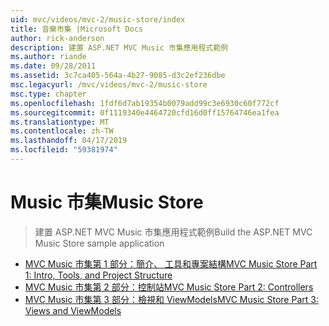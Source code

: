 ```yaml
---
uid: mvc/videos/mvc-2/music-store/index
title: 音樂市集 |Microsoft Docs
author: rick-anderson
description: 建置 ASP.NET MVC Music 市集應用程式範例
ms.author: riande
ms.date: 09/28/2011
ms.assetid: 3c7ca405-564a-4b27-9085-d3c2ef236dbe
msc.legacyurl: /mvc/videos/mvc-2/music-store
msc.type: chapter
ms.openlocfilehash: 1fdf6d7ab19354b0079add99c3e6930c60f772cf
ms.sourcegitcommit: 0f1119340e4464720cfd16d0ff15764746ea1fea
ms.translationtype: MT
ms.contentlocale: zh-TW
ms.lasthandoff: 04/17/2019
ms.locfileid: "59381974"
---
```

# <a name="music-store"></a><span data-ttu-id="fb314-103">Music 市集</span><span class="sxs-lookup"><span data-stu-id="fb314-103">Music Store</span></span>

> <span data-ttu-id="fb314-104">建置 ASP.NET MVC Music 市集應用程式範例</span><span class="sxs-lookup"><span data-stu-id="fb314-104">Build the ASP.NET MVC Music Store sample application</span></span>


- [<span data-ttu-id="fb314-105">MVC Music 市集第 1 部分：簡介、 工具和專案結構</span><span class="sxs-lookup"><span data-stu-id="fb314-105">MVC Music Store Part 1: Intro, Tools, and Project Structure</span></span>](mvc-music-store-part-1-intro-tools-and-project-structure.md)
- [<span data-ttu-id="fb314-106">MVC Music 市集第 2 部分：控制站</span><span class="sxs-lookup"><span data-stu-id="fb314-106">MVC Music Store Part 2: Controllers</span></span>](mvc-music-store-part-2-controllers.md)
- [<span data-ttu-id="fb314-107">MVC Music 市集第 3 部分：檢視和 ViewModels</span><span class="sxs-lookup"><span data-stu-id="fb314-107">MVC Music Store Part 3: Views and ViewModels</span></span>](mvc-music-store-part-3-views-and-viewmodels.md)
